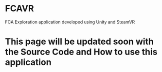 # FCAVR
FCA Exploration application developed using Unity and SteamVR

# This page will be updated soon with the Source Code and How to use this application
